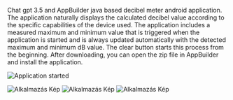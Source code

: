 Chat gpt 3.5 and AppBuilder java based decibel meter android application.
The application naturally displays the calculated decibel value according to the specific capabilities of the device used. The application includes a measured maximum and minimum value that is triggered when the application is started and is always updated automatically with the detected maximum and minimum dB value.
The clear button starts this process from the beginning.
After downloading, you can open the zip file in AppBuilder and install the application.

![Application started](Screenshot_20240122-104818_DecibelMr(reklmmentes).jpg)


![Alkalmazás Kép](screenshot1.png)
![Alkalmazás Kép](screenshot1.png)
![Alkalmazás Kép](screenshot1.png)
